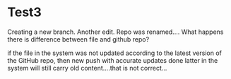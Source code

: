 # Test3
Creating a new branch.
Another edit.
Repo was renamed....
What happens there is difference between file and github repo? 

if the file in the system was not updated according to the latest version of the GitHub repo, then new push with accurate updates done latter in the system will still carry old content....that is not correct...
